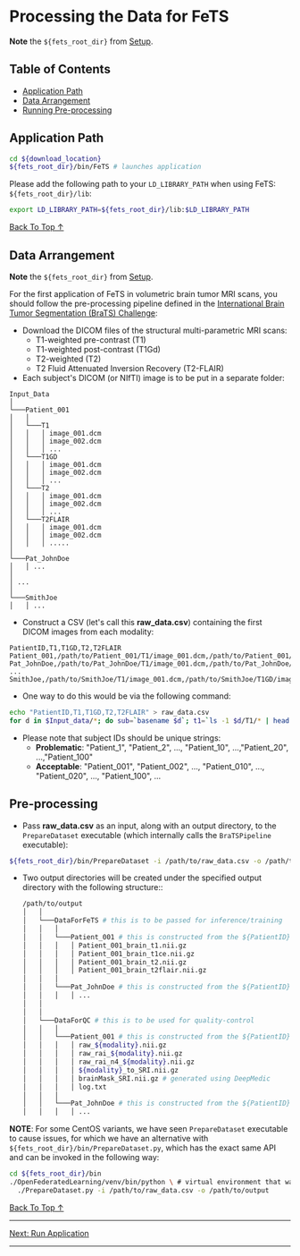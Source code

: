 # Processing the Data for FeTS

**Note** the `${fets_root_dir}` from [Setup](./setup.md#set-up-the-environment).

## Table of Contents
- [Application Path](#application-path)
- [Data Arrangement](#data-arrangement)
- [Running Pre-processing](#pre-processing)

## Application Path

```bash
cd ${download_location}
${fets_root_dir}/bin/FeTS # launches application
```

Please add the following path to your `LD_LIBRARY_PATH` when using FeTS: `${fets_root_dir}/lib`:
```bash
export LD_LIBRARY_PATH=${fets_root_dir}/lib:$LD_LIBRARY_PATH
```

[Back To Top &uarr;](#table-of-contents)

## Data Arrangement
**Note** the `${fets_root_dir}` from [Setup](./setup.md#set-up-the-environment).

For the first application of FeTS in volumetric brain tumor MRI scans, you should follow the pre-processing pipeline defined in the [International Brain Tumor Segmentation (BraTS) Challenge](http://braintumorsegmentation.org/):
- Download the DICOM files of the structural multi-parametric MRI scans:
  - T1-weighted pre-contrast (T1)
  - T1-weighted post-contrast (T1Gd)
  - T2-weighted (T2)
  - T2 Fluid Attenuated Inversion Recovery (T2-FLAIR)
- Each subject's DICOM (or NIfTI) image is to be put in a separate folder:
```
Input_Data
│
└───Patient_001
│   │
│   └───T1
│   │   │ image_001.dcm
│   │   │ image_002.dcm
│   │   │ ...
│   └───T1GD
│   │   │ image_001.dcm
│   │   │ image_002.dcm
│   │   │ ...
│   └───T2
│   │   │ image_001.dcm
│   │   │ image_002.dcm
│   │   │ ...
│   └───T2FLAIR
│   │   │ image_001.dcm
│   │   │ image_002.dcm
│   │   │ .....
│   
└───Pat_JohnDoe
│   │ ...
│   
│ ...   
│   
└───SmithJoe
│   │ ...
```
- Construct a CSV (let's call this **raw_data.csv**) containing the first DICOM images from each modality:
```
PatientID,T1,T1GD,T2,T2FLAIR
Patient_001,/path/to/Patient_001/T1/image_001.dcm,/path/to/Patient_001/T1GD/image_001.dcm,/path/to/Patient_001/T2/image_001.dcm,/path/to/Patient_001/T2FLAIR/image_001.dcm
Pat_JohnDoe,/path/to/Pat_JohnDoe/T1/image_001.dcm,/path/to/Pat_JohnDoe/T1GD/image_001.dcm,/path/to/Pat_JohnDoe/T2/image_001.dcm,/path/to/Pat_JohnDoe/T2FLAIR/image_001.dcm
...
SmithJoe,/path/to/SmithJoe/T1/image_001.dcm,/path/to/SmithJoe/T1GD/image_001.dcm,/path/to/SmithJoe/T2/image_001.dcm,/path/to/SmithJoe/T2FLAIR/image_001.dcm
```
  - One way to do this would be via the following command:
  ```bash
  echo "PatientID,T1,T1GD,T2,T2FLAIR" > raw_data.csv
  for d in $Input_data/*; do sub=`basename $d`; t1=`ls -1 $d/T1/* | head -n1`; tlce=`ls -1 $d/T1GD/* | head -n1`; t2=`ls -1 $d/T2/* | head -n1`; flair=`ls -1 $d/T2FLAIR/* | head -n1`; echo $sub,$t1,$tlce,$t2,$flair >> raw_data.csv; done
  ```
  - Please note that subject IDs should be unique strings:
    - **Problematic**: "Patient_1", "Patient_2", ..., "Patient_10", ...,"Patient_20", ...,"Patient_100"
    - **Acceptable**: "Patient_001", "Patient_002", ..., "Patient_010", ..., "Patient_020", ..., "Patient_100", ...

## Pre-processing

- Pass **raw_data.csv** as an input, along with an output directory, to the `PrepareDataset` executable (which internally calls the `BraTSPipeline` executable):
```bash
${fets_root_dir}/bin/PrepareDataset -i /path/to/raw_data.csv -o /path/to/output
```
- Two output directories will be created under the specified output directory with the following structure::
  ```bash
  /path/to/output
  │   │
  │   └───DataForFeTS # this is to be passed for inference/training
  │   │   │
  │   │   └───Patient_001 # this is constructed from the ${PatientID} header of CSV
  │   │   │   │ Patient_001_brain_t1.nii.gz
  │   │   │   │ Patient_001_brain_t1ce.nii.gz
  │   │   │   │ Patient_001_brain_t2.nii.gz
  │   │   │   │ Patient_001_brain_t2flair.nii.gz
  │   │   │   
  │   │   └───Pat_JohnDoe # this is constructed from the ${PatientID} header of CSV
  │   │   │   │ ...
  │   │
  │   │
  │   └───DataForQC # this is to be used for quality-control
  │   │   │
  │   │   └───Patient_001 # this is constructed from the ${PatientID} header of CSV
  │   │   │   │ raw_${modality}.nii.gz
  │   │   │   │ raw_rai_${modality}.nii.gz
  │   │   │   │ raw_rai_n4_${modality}.nii.gz
  │   │   │   │ ${modality}_to_SRI.nii.gz
  │   │   │   │ brainMask_SRI.nii.gz # generated using DeepMedic
  │   │   │   │ log.txt
  │   │   │   
  │   │   └───Pat_JohnDoe # this is constructed from the ${PatientID} header of CSV
  │   │   │   │ ...
  ```

**NOTE**: For some CentOS variants, we have seen `PrepareDataset` executable to cause issues, for which we have an alternative with `${fets_root_dir}/bin/PrepareDataset.py`, which has the exact same API and can be invoked in the following way:
```bash
cd ${fets_root_dir}/bin
./OpenFederatedLearning/venv/bin/python \ # virtual environment that was set up in previous section
  ./PrepareDataset.py -i /path/to/raw_data.csv -o /path/to/output
```

[Back To Top &uarr;](#table-of-contents)

---
[Next: Run Application](./runningApplication.md)

---
